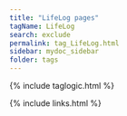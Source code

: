 ```yaml
---
title: "LifeLog pages"
tagName: LifeLog
search: exclude
permalink: tag_LifeLog.html
sidebar: mydoc_sidebar
folder: tags
---
```

{% include taglogic.html %}

{% include links.html %}
